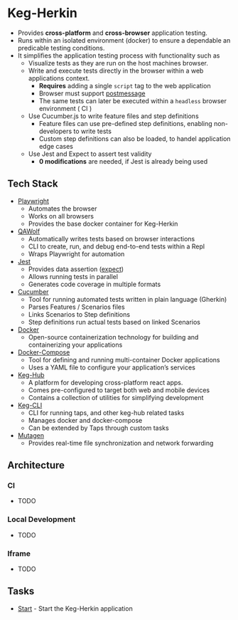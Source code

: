 # Keg-Herkin
* Provides **cross-platform** and **cross-browser** application testing.
* Runs within an isolated environment (docker) to ensure a dependable an predicable testing conditions.
* It simplifies the application testing process with functionality such as 
  * Visualize tests as they are run on the host machines browser.
  * Write and execute tests directly in the browser within a web applications context.
    * **Requires** adding a single `script` tag to the web application
    * Browser must support [postmessage](https://developer.mozilla.org/en-US/docs/Web/API/Window/postMessage)
    * The same tests can later be executed within a `headless` browser environment ( CI )
  * Use Cucumber.js to write feature files and step definitions
    * Feature files can use pre-defined step definitions, enabling non-developers to write tests
    * Custom step definitions can also be loaded, to handel application edge cases
  * Use Jest and Expect to assert test validity
    * **0 modifications** are needed, if Jest is already being used


## Tech Stack
* [Playwright](https://playwright.dev/)
  * Automates the browser
  * Works on all browsers
  * Provides the base docker container for Keg-Herkin
* [QAWolf](https://github.com/qawolf/qawolf)
  * Automatically writes tests based on browser interactions
  * CLI to create, run, and debug end-to-end tests within a Repl
  * Wraps Playwright for automation
* [Jest](https://jestjs.io/)
  * Provides data assertion ([expect](https://jestjs.io/docs/en/expect))
  * Allows running tests in parallel
  * Generates code coverage in multiple formats
* [Cucumber](https://github.com/cucumber/cucumber-js)
  * Tool for running automated tests written in plain language (Gherkin)
  * Parses Features / Scenarios files
  * Links Scenarios to Step definitions
  * Step definitions run actual tests based on linked Scenarios
* [Docker](https://www.docker.com/)
  * Open-source containerization technology for building and containerizing your applications
* [Docker-Compose](https://github.com/docker/compose)
  * Tool for defining and running multi-container Docker applications
  * Uses a YAML file to configure your application’s services
* [Keg-Hub](https://github.com/simpleviewinc/keg-hub)
  * A platform for developing cross-platform react apps.
  * Comes pre-configured to target both web and mobile devices
  * Contains a collection of utilities for simplifying development
* [Keg-CLI](https://github.com/simpleviewinc/keg-cli)
  * CLI for running taps, and other keg-hub related tasks
  * Manages docker and docker-compose
  * Can be extended by Taps through custom tasks
* [Mutagen](https://mutagen.io/)
  * Provides real-time file synchronization and network forwarding

## Architecture

### CI
* TODO

### Local Development
* TODO

### Iframe
* TODO


## Tasks
* [Start](/docs/tasks/start.md) - Start the Keg-Herkin application


